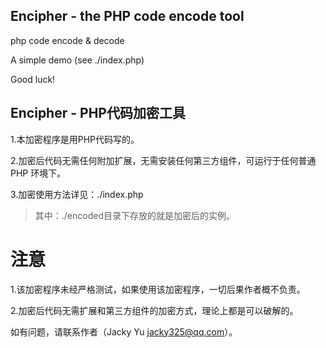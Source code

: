 ## Encipher - the PHP code encode tool ##

php code encode &amp; decode

A simple demo (see ./index.php)

Good luck!



## Encipher - PHP代码加密工具 ##

1.本加密程序是用PHP代码写的。

2.加密后代码无需任何附加扩展，无需安装任何第三方组件，可运行于任何普通 PHP 环境下。

3.加密使用方法详见：./index.php

> 其中：./encoded目录下存放的就是加密后的实例。



# 注意 #

1.该加密程序未经严格测试，如果使用该加密程序，一切后果作者概不负责。

2.加密后代码无需扩展和第三方组件的加密方式，理论上都是可以破解的。

如有问题，请联系作者（Jacky Yu <jacky325@qq.com>）。
